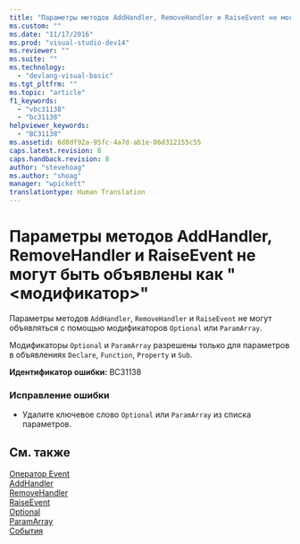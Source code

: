 ```yaml
---
title: "Параметры методов AddHandler, RemoveHandler и RaiseEvent не могут быть объявлены как &quot;&lt;модификатор&gt;&quot; | Microsoft Docs"
ms.custom: ""
ms.date: "11/17/2016"
ms.prod: "visual-studio-dev14"
ms.reviewer: ""
ms.suite: ""
ms.technology: 
  - "devlang-visual-basic"
ms.tgt_pltfrm: ""
ms.topic: "article"
f1_keywords: 
  - "vbc31138"
  - "bc31138"
helpviewer_keywords: 
  - "BC31138"
ms.assetid: 6d8df92a-95fc-4a7d-ab1e-06d312155c55
caps.latest.revision: 8
caps.handback.revision: 8
author: "stevehoag"
ms.author: "shoag"
manager: "wpickett"
translationtype: Human Translation
---
```

# Параметры методов AddHandler, RemoveHandler и RaiseEvent не могут быть объявлены как &quot;&lt;модификатор&gt;&quot;
Параметры методов `AddHandler`, `RemoveHandler` и `RaiseEvent` не могут объявляться с помощью модификаторов `Optional` или `ParamArray`.  
  
 Модификаторы `Optional` и `ParamArray` разрешены только для параметров в объявлениях `Declare`, `Function`, `Property` и `Sub`.  
  
 **Идентификатор ошибки:** BC31138  
  
### Исправление ошибки  
  
-   Удалите ключевое слово `Optional` или `ParamArray` из списка параметров.  
  
## См. также  
 [Оператор Event](../../visual-basic/language-reference/statements/event-statement.md)   
 [AddHandler](http://msdn.microsoft.com/ru-ru/fc464cf8-582c-48a6-a9c2-185c4c3d5ff8)   
 [RemoveHandler](http://msdn.microsoft.com/ru-ru/35c17f61-6e22-4b87-b6e1-3ed0c27a88a0)   
 [RaiseEvent](http://msdn.microsoft.com/ru-ru/7f765da0-5491-40b6-9ed5-24c98f9daad9)   
 [Optional](../../visual-basic/language-reference/modifiers/optional.md)   
 [ParamArray](../../visual-basic/language-reference/modifiers/paramarray.md)   
 [События](../../visual-basic/programming-guide/language-features/events/events.md)